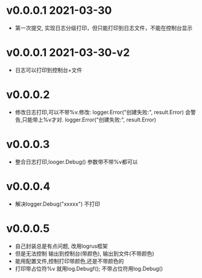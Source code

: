 # v0.0.0.1 2021-03-30
- 第一次提交, 实现日志分级打印，但只能打印到日志文件，不能在控制台显示

# v0.0.0.1 2021-03-30-v2
- 日志可以打印到控制台+文件

# v0.0.0.2
- 修改日志打印,可以不带%v.修改: logger.Error("创建失败:", result.Error) 会警告,只能带上%v才对. logger.Error("创建失败:", result.Error)

# v0.0.0.3
- 整合日志打印,looger.Debug() 参数带不带%v都可以

# v0.0.0.4
- 解决logger.Debug("xxxxx") 不打印

# v0.0.0.5
- 自己封装总是有点问题, 改用logrus框架
- 但是无法控制 输出到控制台(带颜色), 输出到文件(不带颜色)
- 能用配置文件,控制打印带颜色,还是不带颜色的
- 打印带占位符%v 就用log.Debugf(); 不带占位符用log.Debug()